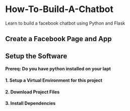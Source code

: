 # How-To-Build-A-Chatbot
Learn to build a facebook chatbot using Python and Flask


## Create a Facebook Page and App

## Setup the Software

#### Prereq: Do you have python installed on your lapt

#### 1. Setup a Virtual Environment for this project

#### 2. Download Project Files

#### 3. Install Dependencies













